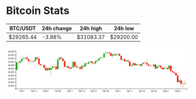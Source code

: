 # Bitcoin Stats

BTC/USDT|24h change|24h high|24h low|
|---|---|---|---|
|$29265.44|-3.88%|$31083.37|$29200.00|

<img src="./chart.svg">

